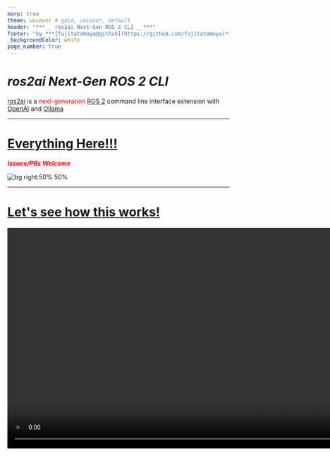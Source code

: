 ```yaml
---
marp: true
theme: uncover # gaia, uncover, default
header: "***__ ros2ai Next-Gen ROS 2 CLI __***"
footer: "by ***[fujitatomoya@github](https://github.com/fujitatomoya)*** / ***[tomoyafujita@linkedin](https://www.linkedin.com/in/tomoya-fujita-5bb656b6/)***"
_backgroundColor: white
page_number: true
---
```


# ***ros2ai Next-Gen ROS 2 CLI***

[ros2ai](https://github.com/fujitatomoya/ros2ai) is a <span style="color:red">next-generation</span> [ROS 2](https://github.com/ros2) command line interface extension with [OpenAI](https://openai.com/) and [Ollama](https://github.com/ollama/ollama)

<!---
# Comment Here
--->

---

# [Everything Here!!!](https://github.com/fujitatomoya/ros2ai)

<span style="color:red;">***Issues/PRs Welcome***</span>

![bg right:50% 50%](./images/qrcode_image.png)

<!---
# Comment Here
--->

---

# [Let's see how this works!](https://github.com/fujitatomoya/ros2ai/assets/43395114/78a0799b-40e3-4dc8-99cb-488994e94769)

<video controls="controls" width="1000" src="https://github.com/fujitatomoya/ros2ai/assets/43395114/78a0799b-40e3-4dc8-99cb-488994e94769">

<!---
# This needs to be updated once new features become available in rolling branch.
--->

---

# [Docker Containers](https://hub.docker.com/repository/docker/tomoyafujita/ros2ai/tags?page=1&ordering=last_updated)

<video controls="controls" width="1000" src="https://github.com/fujitatomoya/ros2ai/assets/43395114/2af4fd44-2ccf-472c-9153-c3c19987dc96">

<!---
# Comment Here
--->

---

# Motivation

- (Originally just for fun 😂)
- Quickly get the answers against questions.
- Multiple Language Support.
- Support beginners and students. (your best trainer)
- Easy to use for everyone.
- Dedicated / AI based Support (your own concierge)
- Bridge / Proxy to [LLM](https://en.wikipedia.org/wiki/Large_language_model)

<!---
# Comment Here
--->

---

# Background

## I want the answers w/o searching...

browsing, clicking and typing many times to get to the information does not work for me. I need ***what***, not ***where***. all these are small things, but can be easily compiled up to mountain, especially beginners.

<!---
# Comment Here
--->

---

## I really do not care how to use ros2cli...

many sub-commands, options, and arguments. besides, those could be deprecated or removed time to time... this does not work for me. actually i just want to ask "what parameters are available?", "check the details for the topic /chatter", but before that i need to know how to do that... this is already barrier for beginners.

it would be better for maintenance if someone abstracts this to the user, so that maintainers can just go ahead to remove, change options w/o deprecation or certain soak time...

<!---
# Comment Here
--->

---

## Multi-Language Documentation

OSS projects tend to add multi-language support documentation under mainline doc. this is really likely, and they do. but the question is ***Does it really work?***... IMO, it does (will) not. eventually those docs will be outdated, not maintained, not scalable, not precise and once that happens these docs would be garbage.

i believe that is exactly where AI comes to play. instead of paying the resources to non-scalable things, focus on the mainline with precise information which is available for any languages.

<!---
# Comment Here
--->

---

# Design

- <span style="color:red;">***SIMPLE***</span>. one of the original motivation, it has to be simple as much as possible. That is said that it would be even better to remove all sub-commands, just `ros2 ai <whatever your request>` if that is possible.

<!---
# Comment Here
--->

---

![bg 90%](./images/ros2ai_overview.png)

<!---
# Comment Here
--->

---

- `status` command is to check if `ros2ai` is configured properly.
- `query` command is to ask any questions related to ROS 2. This is a single-shot completion, no session is supported currently. OpenAI system role attribution is set to default, but can be reconfigurable.
- `exec` command is that AI executes the appropriate command based on the requests. OpenAI system role attribution is set to default, but can be reconfigurable.

---

# Proposals

<!---
# These are just ideas, not even sure that is doable.
--->

---

# Parameter Adjustment

- more stable AI behavior.
- Latency for user experience.
- more...

---

# Session Mode

currently, `ros2ai` only supports single-shot completion API, that means we can not rely on the previous questions or answers to make further requests. e.g) "Is /chatter topic available?", "Subscribe it!". This ***it*** should be recognized in the same context or session. If this command is issued, prompt should be initiated to keep the session alive until the entire session is closed by the user.

<!---
# Comment Here
--->

---

# Proxy Agent

`ros2ai` can instantiate the agent daemon process as ROS 2 service, so that even other ROS 2 application running in the network can use OpenAI API via this proxy. those ROS 2 application can be agnostic from LLM specific APIs but ROS 2 service interface.

---

# Function Calling

for more user friendly experience, user should not be aware of `ros2ai` sub-command at all such as query, execute. this is actually against the design policy for `ros2ai`.
we could take advantage of [Function Calling](https://platform.openai.com/docs/guides/function-calling) to conceal these sub-commands, and internally categorize the request based on the user input.

<!---
# Comment Here
--->

---

# Fine-tuning (T.B.D)

- ROS 2 general fine-tuning
  - this requires scaled training dataset for ROS 2, agnostic from user environment. could be distro specific. so that AI can response more precisely based on questions and requests.
- User specified environment tuning
  - this dataset should be uploaded to help more user specific problems and questions. if this is doable, `ros2ai` agent can the 1st customer support for anyone?

<!---
# I am not even sure what could be done with it. need to come back here to consider the possibility.
--->
